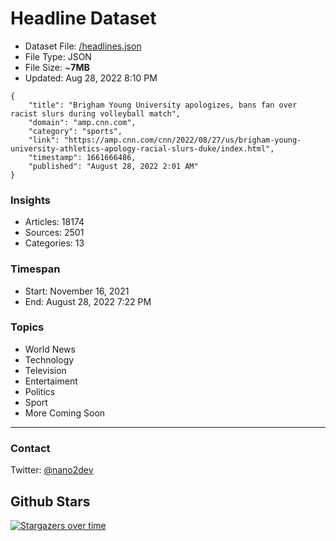 # Headline Dataset

- Dataset File: [/headlines.json](https://raw.githubusercontent.com/fwd/news/master/headlines.json) 
- File Type: JSON
- File Size: ~**7MB**
- Updated: Aug 28, 2022 8:10 PM

```
{
    "title": "Brigham Young University apologizes, bans fan over racist slurs during volleyball match",
    "domain": "amp.cnn.com",
    "category": "sports",
    "link": "https://amp.cnn.com/cnn/2022/08/27/us/brigham-young-university-athletics-apology-racial-slurs-duke/index.html",
    "timestamp": 1661666486,
    "published": "August 28, 2022 2:01 AM"
}
```

### Insights

- Articles: 18174
- Sources: 2501
- Categories: 13

### Timespan

- Start: November 16, 2021
- End: August 28, 2022 7:22 PM

### Topics

- World News
- Technology
- Television
- Entertaiment
- Politics
- Sport
- More Coming Soon

---

### Contact 

Twitter: [@nano2dev](https://twitter.com/nano2dev)

## Github Stars

[![Stargazers over time](https://starchart.cc/fwd/news.svg)](https://starchart.cc/fwd/news)
	